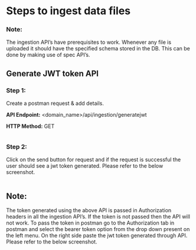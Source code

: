 # Steps to ingest data files

### **Note:**&#x20;

The ingestion API’s have prerequisites to work. Whenever any file is uploaded it should have the specified schema stored in the DB. This can be done by making use of spec API’s.

## Generate JWT token API

### Step 1:&#x20;

Create a postman request & add details.

**API Endpoint:** \<domain\_name>/api/ingestion/generatejwt

**HTTP Method:** GET

<figure><img src="https://lh4.googleusercontent.com/mvKxXnKs2Ec2v9gCYXUq8fhsC2hOt6GVU30JLYg1ukgj_sQ9ImQUI0ApO_6DYOW6ziNbyy9c75xKFKO37IE-d5qSDx7yEV3p0_U3Yz55A8Yv6DPgfA_lU16-7jikEtGQ7b7yhAVtiCvWBUm_Uk280ZQ" alt=""><figcaption></figcaption></figure>

### Step 2:

Click on the send button for request and if the request is successful the user should see      a jwt token generated. Please refer to the below screenshot.

<figure><img src="https://lh6.googleusercontent.com/r1WVmOHtC-g_6DArNJVl6m7YvHMh2lfkzGA7Sqd3g_moKxQWUX_ZaELhAEVUdBD0-VW-kxFltDkIK9w5sXSvGpNhBsghwlAR3IUWYcxuMglPsQVoUjk5-MdewyPirXzC6JffIVOiUuJta9Bcv9l0HPs" alt=""><figcaption></figcaption></figure>

## **Note:**&#x20;

The token generated using the above API is passed in Authorization headers in all the ingestion API’s. If the token is not passed then the API will not work. To pass the token in postman go to the Authorization tab in postman and select the bearer token option from the drop down present on the left menu. On the right side paste the jwt token generated through API. Please refer to the below screenshot.

<figure><img src="https://lh4.googleusercontent.com/Di1Qb5hSfcVRulri86DyeGRdWLBJDU4Q_wvbx7kNz9bRv0uhtEqb53ZGKtizVKqP1cLjpHrOMBxED-8GEr4SLUs-uCWngwU_YhQSQSS2sp0eHVOQrh0f4bsWgk88y1gjx3QRTYnJo1sjqnC_RSaxg3Q" alt=""><figcaption></figcaption></figure>

##
